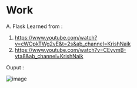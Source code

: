 # Work

A. Flask
Learned from :
  1. https://www.youtube.com/watch?v=cWOpkTWg2vE&t=2s&ab_channel=KrishNaik
  2. https://www.youtube.com/watch?v=CEyymB-vta8&ab_channel=KrishNaik

Ouput : 

![image](https://github.com/TusharPaul01/Work/assets/97314846/cccb0993-9d20-437c-9dd0-912011a211e7)
